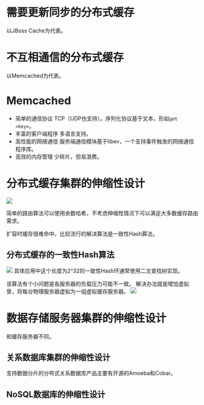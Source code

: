 # 需要更新同步的分布式缓存
以JBoss Cache为代表。
# 不互相通信的分布式缓存
以Memcached为代表。

# Memcached
- 简单的通信协议
TCP（UDP也支持）。序列化协议基于文本，形如`get <key>`。
- 丰富的客户端程序
多语言支持。
- 高性能的网络通信
服务端通信模块基于libev，一个支持事件触发的网络通信程序库。
- 高效的内存管理
少碎片，但易浪费。

# 分布式缓存集群的伸缩性设计
![](http://opkk27k9n.bkt.clouddn.com/17-7-30/24442570.jpg)

简单的路由算法可以使用余数哈希，不考虑伸缩性情况下可以满足大多数缓存路由需求。

扩容时缓存很难命中。比较流行的解决算法是一致性Hash算法。

## 分布式缓存的一致性Hash算法
![](http://opkk27k9n.bkt.clouddn.com/17-7-30/85221667.jpg)
具体应用中这个长度为2^32的一致性Hash环通常使用二叉查找树实现。

该算法有个小问题是各服务器的负载压力可能不一致。
解决办法就是增加虚拟曾，将每台物理服务器虚拟为一组虚拟缓存服务器。
![](http://opkk27k9n.bkt.clouddn.com/17-7-30/73925754.jpg)


# 数据存储服务器集群的伸缩性设计
和缓存服务器不同。

## 关系数据库集群的伸缩性设计
支持数据分片的分布式关系数据库产品主要有开源的Amoeba和Cobar。

## NoSQL数据库的伸缩性设计
